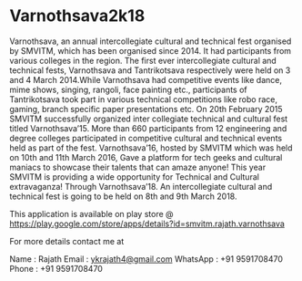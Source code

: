 # Varnothsava2k18
Varnothsava, an annual intercollegiate cultural and technical fest organised by SMVITM, which has been organised since 2014. It had participants from various colleges in the region. The first ever intercollegiate cultural and technical fests, Varnothsava and Tantrikotsava respectively were held on 3 and 4 March 2014.While Varnothsava had competitive events like dance, mime shows, singing, rangoli, face painting etc., participants of Tantrikotsava took part in various technical competitions like robo race, gaming, branch specific paper presentations etc. On 20th February 2015 SMVITM successfully organized inter collegiate technical and cultural fest titled Varnothsava’15. More than 660 participants from 12 engineering and degree colleges participated in competitive cultural and technical events held as part of the fest. Varnothsava’16, hosted by SMVITM which was held on 10th and 11th March 2016, Gave a platform for tech geeks and cultural maniacs to showcase their talents that can amaze anyone! This year SMVITM is providing a wide opportunity for Technical and Cultural extravaganza! Through Varnothsava’18. An intercollegiate cultural and technical fest is going to be held on 8th and 9th March 2018.

This application is available on play store @ https://play.google.com/store/apps/details?id=smvitm.rajath.varnothsava

For more details contact me at

Name : Rajath
Email : ykrajath4@gmail.com
WhatsApp : +91 9591708470
Phone : +91 9591708470
